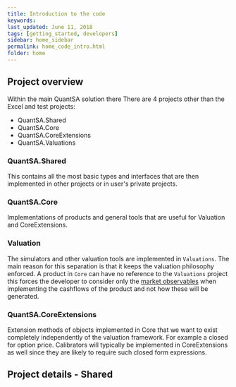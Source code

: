 ```yaml
---
title: Introduction to the code
keywords: 
last_updated: June 11, 2018
tags: [getting_started, developers]
sidebar: home_sidebar
permalink: home_code_intro.html
folder: home
---
```


## Project overview
Within the main QuantSA solution there There are 4  projects other than the Excel and test projects:

* QuantSA.Shared
* QuantSA.Core
* QuantSA.CoreExtensions
* QuantSA.Valuations

### QuantSA.Shared

This contains all the most basic types and interfaces that are then implemented in other projects or in user's private projects.

### QuantSA.Core

Implementations of products and general tools that are useful for Valuation and CoreExtensions.

### Valuation

The simulators and other valuation tools are implemented in `Valuations`.  The main reason for this separation is that it keeps the valuation philosophy enforced.  A product in `Core` can have no reference to the `Valuations` project this forces the developer to consider only the [market observables](home_valuation_principles.html#market-observables) when implementing the cashflows of the product and not how these will be generated.

### QuantSA.CoreExtensions

Extension methods of objects implemented in Core that we want to exist completely independently of the valuation framework.  For example a closed for option price.  Calibrators will typically be implemented in CoreExtensions as well since they are likely to require such closed form expressions.

## Project details - Shared

